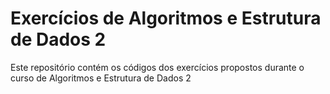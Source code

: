 # Exercícios de Algoritmos e Estrutura de Dados 2 

Este repositório contém os códigos dos exercícios propostos durante o curso de Algoritmos e Estrutura de Dados 2
